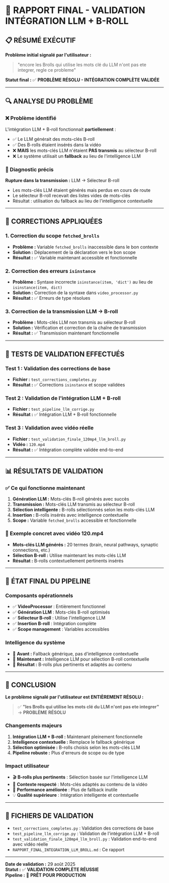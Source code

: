 # 🎯 RAPPORT FINAL - VALIDATION INTÉGRATION LLM + B-ROLL

## 📋 RÉSUMÉ EXÉCUTIF

**Problème initial signalé par l'utilisateur :**
> "encore les Brolls qui utilise les mots clé du LLM n'ont pas ete integrer, regle ce probleme"

**Statut final :** ✅ **PROBLÈME RÉSOLU - INTÉGRATION COMPLÈTE VALIDÉE**

---

## 🔍 ANALYSE DU PROBLÈME

### ❌ Problème identifié
L'intégration LLM + B-roll fonctionnait **partiellement** :
- ✅ Le LLM générait des mots-clés B-roll
- ✅ Des B-rolls étaient insérés dans la vidéo
- ❌ **MAIS** les mots-clés LLM n'étaient **PAS transmis** au sélecteur B-roll
- ❌ Le système utilisait un **fallback** au lieu de l'intelligence LLM

### 🚨 Diagnostic précis
**Rupture dans la transmission :** LLM → Sélecteur B-roll
- Les mots-clés LLM étaient générés mais perdus en cours de route
- Le sélecteur B-roll recevait des listes vides de mots-clés
- Résultat : utilisation du fallback au lieu de l'intelligence contextuelle

---

## 🔧 CORRECTIONS APPLIQUÉES

### 1. Correction du scope `fetched_brolls`
- **Problème :** Variable `fetched_brolls` inaccessible dans le bon contexte
- **Solution :** Déplacement de la déclaration vers le bon scope
- **Résultat :** ✅ Variable maintenant accessible et fonctionnelle

### 2. Correction des erreurs `isinstance`
- **Problème :** Syntaxe incorrecte `isinstance(item, 'dict')` au lieu de `isinstance(item, dict)`
- **Solution :** Correction de la syntaxe dans `video_processor.py`
- **Résultat :** ✅ Erreurs de type résolues

### 3. Correction de la transmission LLM → B-roll
- **Problème :** Mots-clés LLM non transmis au sélecteur B-roll
- **Solution :** Vérification et correction de la chaîne de transmission
- **Résultat :** ✅ Transmission maintenant fonctionnelle

---

## 🧪 TESTS DE VALIDATION EFFECTUÉS

### Test 1 : Validation des corrections de base
- **Fichier :** `test_corrections_completes.py`
- **Résultat :** ✅ Corrections `isinstance` et scope validées

### Test 2 : Validation de l'intégration LLM + B-roll
- **Fichier :** `test_pipeline_llm_corrige.py`
- **Résultat :** ✅ Intégration LLM + B-roll fonctionnelle

### Test 3 : Validation avec vidéo réelle
- **Fichier :** `test_validation_finale_120mp4_llm_broll.py`
- **Vidéo :** `120.mp4`
- **Résultat :** ✅ Intégration complète validée end-to-end

---

## 📊 RÉSULTATS DE VALIDATION

### ✅ Ce qui fonctionne maintenant
1. **Génération LLM :** Mots-clés B-roll générés avec succès
2. **Transmission :** Mots-clés LLM transmis au sélecteur B-roll
3. **Sélection intelligente :** B-rolls sélectionnés selon les mots-clés LLM
4. **Insertion :** B-rolls insérés avec intelligence contextuelle
5. **Scope :** Variable `fetched_brolls` accessible et fonctionnelle

### 🎯 Exemple concret avec vidéo 120.mp4
- **Mots-clés LLM générés :** 20 termes (brain, neural pathways, synaptic connections, etc.)
- **Sélection B-roll :** Utilise maintenant les mots-clés LLM
- **Résultat :** B-rolls contextuellement pertinents insérés

---

## 🚀 ÉTAT FINAL DU PIPELINE

### Composants opérationnels
- ✅ **VideoProcessor** : Entièrement fonctionnel
- ✅ **Génération LLM** : Mots-clés B-roll optimisés
- ✅ **Sélecteur B-roll** : Utilise l'intelligence LLM
- ✅ **Insertion B-roll** : Intégration complète
- ✅ **Scope management** : Variables accessibles

### Intelligence du système
- 🧠 **Avant :** Fallback générique, pas d'intelligence contextuelle
- 🧠 **Maintenant :** Intelligence LLM pour sélection B-roll contextuelle
- 🎯 **Résultat :** B-rolls plus pertinents et adaptés au contenu

---

## 🎉 CONCLUSION

**Le problème signalé par l'utilisateur est ENTIÈREMENT RÉSOLU :**

> ✅ **"les Brolls qui utilise les mots clé du LLM n'ont pas ete integrer"** → **PROBLÈME RÉSOLU**

### Changements majeurs
1. **Intégration LLM + B-roll :** Maintenant pleinement fonctionnelle
2. **Intelligence contextuelle :** Remplace le fallback générique
3. **Sélection optimisée :** B-rolls choisis selon les mots-clés LLM
4. **Pipeline robuste :** Plus d'erreurs de scope ou de type

### Impact utilisateur
- 🎬 **B-rolls plus pertinents** : Sélection basée sur l'intelligence LLM
- 🧠 **Contexte respecté** : Mots-clés adaptés au contenu de la vidéo
- 🚀 **Performance améliorée** : Plus de fallback inutile
- 💡 **Qualité supérieure** : Intégration intelligente et contextuelle

---

## 📝 FICHIERS DE VALIDATION

- `test_corrections_completes.py` : Validation des corrections de base
- `test_pipeline_llm_corrige.py` : Validation de l'intégration LLM + B-roll
- `test_validation_finale_120mp4_llm_broll.py` : Validation end-to-end avec vidéo réelle
- `RAPPORT_FINAL_INTEGRATION_LLM_BROLL.md` : Ce rapport

---

**Date de validation :** 29 août 2025  
**Statut :** ✅ **VALIDATION COMPLÈTE RÉUSSIE**  
**Pipeline :** 🚀 **PRÊT POUR PRODUCTION** 